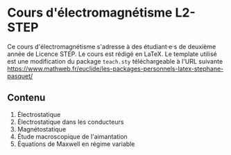 # Cours d'électromagnétisme L2-STEP


Ce cours d'électromagnétisme s'adresse à des étudiant·e·s de deuxième année de Licence STEP. Le cours est rédigé en LaTeX. Le template utilisé est une modification du package `teach.sty` téléchargeable à l'URL suivante https://www.mathweb.fr/euclide/les-packages-personnels-latex-stephane-pasquet/

## Contenu
  1. Électrostatique
  2. Électrostatique dans les conducteurs
  3. Magnétostatique
  4. Étude macroscopique de l'aimantation
  5. Équations de Maxwell en régime variable
